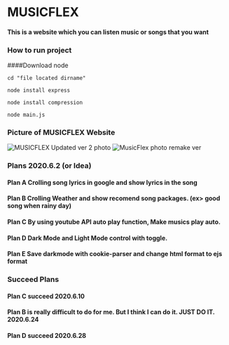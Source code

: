 # **MUSICFLEX**

#### This is a website which you can listen music or songs that you want

### How to run project

####Download node

`cd "file located dirname"`

`node install express`

`node install compression`

`node main.js`



### Picture of MUSICFLEX Website

![MUSICFLEX Updated ver 2 photo](https://user-images.githubusercontent.com/57825621/84461100-95714b00-aca6-11ea-83b8-a0dfeb453591.JPG)
![MusicFlex photo remake ver](https://user-images.githubusercontent.com/57825621/84461036-6fe44180-aca6-11ea-93f8-d1d7e4d27933.JPG)


### Plans 2020.6.2 (or Idea)

#### Plan A Crolling song lyrics in google and show lyrics in the song
#### Plan B Crolling Weather and show recomend song packages. (ex> good song when rainy day)
#### Plan C By using youtube API auto play function, Make musics play auto.
#### Plan D Dark Mode and Light Mode control with toggle.
#### Plan E Save darkmode with cookie-parser and change html format to ejs format

### Succeed Plans
#### Plan C succeed 2020.6.10
#### Plan B is really difficult to do for me. But I think I can do it. JUST DO IT. 2020.6.24
#### Plan D succeed 2020.6.28


